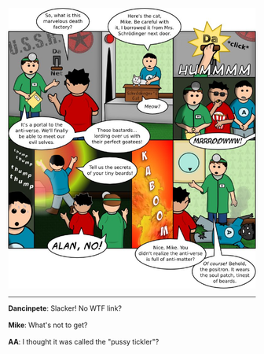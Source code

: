 <!--
.. title: Magnificent Mike's Marvelous Death Machine
.. slug: magnificent-mikes-marvelous-death-machine
.. date: 2011/08/29 00:00:00
.. tags: 
.. link: 
.. description: 
-->

<a href='magnificent-mikes-marvelous-death-machine.html' title='View comments'>
<img class='comic' src='../assets/comics/20110829.jpg' />
</a>

<em></em>

<!-- TEASER_END -->
<hr />

<div class='comments'>
<b>Dancinpete</b>: Slacker! No WTF link?<br /><br />
<b>Mike</b>: What's not to get?<br /><br />
<b>AA</b>: I thought it was called the "pussy tickler"?<br /><br />
</div>

